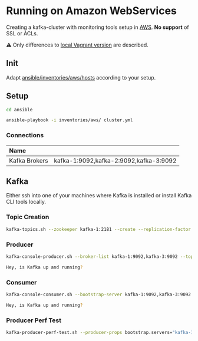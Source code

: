 # Running on Amazon WebServices

Creating a kafka-cluster with monitoring tools setup in [AWS](https://aws.amazon.com). **No support** of SSL or ACLs.

:warning: Only differences to [local Vagrant version](README.md) are described.

## Init

Adapt [ansible/inventories/aws/hosts](ansible/inventories/aws/hosts) according to your setup.

## Setup

```bash
cd ansible

ansible-playbook -i inventories/aws/ cluster.yml
```

### Connections

| Name | |
|:-- |:-- |
|Kafka Brokers|kafka-1:9092,kafka-2:9092,kafka-3:9092|


## Kafka

Either ssh into one of your machines where Kafka is installed or install Kafka CLI tools locally.

### Topic Creation

```bash
kafka-topics.sh --zookeeper kafka-1:2181 --create --replication-factor 1 --partitions 4 --topic sample
```

### Producer

```bash
kafka-console-producer.sh --broker-list kafka-1:9092,kafka-3:9092 --topic sample

Hey, is Kafka up and running?
```

### Consumer

```bash
kafka-console-consumer.sh --bootstrap-server kafka-1:9092,kafka-3:9092 --topic sample --from-beginning

Hey, is Kafka up and running?
```

### Producer Perf Test

```bash
kafka-producer-perf-test.sh --producer-props bootstrap.servers="kafka-1:9092,kafka-2:9092,kafka-3:9092" --topic sample --num-records 2000 --throughput 100 --record-size 256

```

